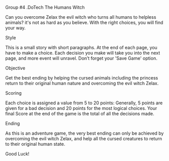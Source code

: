 Group #4 .DoTech
The Humans Witch


Can you overcome Zelax the evil witch who turns all humans to helpless animals? it's not as hard as you believe. With the right choices, you will find your way.

Style

This is a small story with short paragraphs. At the end of each page, you have to make a choice. Each decision you make will take you into the next page, and more event will unravel.
Don’t forget your 'Save Game' option.

Objective

Get the best ending by helping the cursed animals including the princess return to their original human nature and overcoming the evil witch Zelax.

Scoring

Each choice is assigned a value from 5 to 20 points: Generally, 5 points are given for a bad decision and 20 points for the most logical choices. 
Your final Score at the end of the game is the total of all the decisions made.


Ending

As this is an adventure game, the very best ending can only be achieved by overcoming the evil witch Zelax, and help all the cursed creatures to return to their original human state.


Good Luck!


